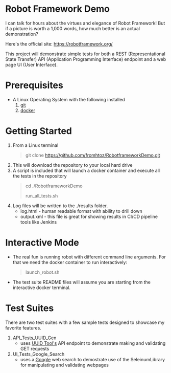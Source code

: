 Robot Framework Demo
============
I can talk for hours about the virtues and elegance of Robot Framework! But if a picture is worth a 1,000 words, how much better is an actual demonstration?

Here's the official site: https://robotframework.org/

This project will demonstrate simple tests for both a REST (Representational State Transfer) API (Application Programming Interface) endpoint and a web page UI (User Interface).  

# Prerequisites
* A Linux Operating System with the following installed
    1. [git](https://git-scm.com/download/linux)
    2. [docker](https://docs.docker.com/get-docker/)
# Getting Started
1. From a Linux terminal
    > git clone https://github.com/fromhtoz/RobotframeworkDemo.git
2. This will download the repository to your local hard drive
3. A script is included that will launch a docker container and execute all the tests in the repository
    > cd ./RobotframeworkDemo
    > 
    > run_all_tests.sh
 4. Log files will be written to the ./results folder.  
     * log.html - human readable format with ability to drill down 
     * output.xml - this file is great for showing results in CI/CD pipeline tools like Jenkins
 # Interactive Mode
 * The real fun is running robot with different command line arguments.  For that we need the docker container to run interactively:
    > launch_robot.sh
 * The test suite README files will assume you are starting from the interactive docker terminal.
# Test Suites
There are two test suites with a few sample tests designed to showcase my favorite features.
1. API_Tests_UUID_Gen
    * uses [UUID Tool's](https://www.uuidtools.com/docs) API endpoint to demonstrate making and validating GET requests
2. UI_Tests_Google_Search
    * uses a [Google](google.com) web search to demostrate use of the SeleinumLibrary for manipulating and validating webpages
